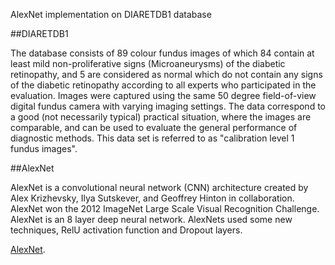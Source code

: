 AlexNet implementation on DIARETDB1 database


##DIARETDB1

The database consists of 89 colour fundus images of which 84 contain at least mild non-proliferative signs (Microaneurysms) of the diabetic retinopathy, and 5 are considered as normal which do not contain any signs of the diabetic retinopathy according to all experts who participated in the evaluation. Images were captured using the same 50 degree field-of-view digital fundus camera with varying imaging settings. The data correspond to a good (not necessarily typical) practical situation, where the images are comparable, and can be used to evaluate the general performance of diagnostic methods. This data set is referred to as "calibration level 1 fundus images".


##AlexNet

AlexNet is a convolutional neural network (CNN) architecture created by Alex Krizhevsky, Ilya Sutskever, and Geoffrey Hinton in collaboration. AlexNet won the 2012 ImageNet Large Scale Visual Recognition Challenge. AlexNet is an 8 layer deep neural network. AlexNets used some new techniques, RelU activation function and Dropout layers.


 [AlexNet](https://blog.devgenius.io/alexnet-the-net-that-surpassed-cnns-5d551ba1b901).

